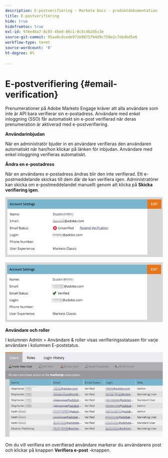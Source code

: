 ```yaml
---
description: E-postverifiering - Marketo Docs - produktdokumentation
title: E-postverifiering
hide: true
hidefromtoc: true
exl-id: 976e46a7-8c85-45ed-86c1-0c5cdb2d5c3e
source-git-commit: 95aa6cdcede973e86757b4d9c758e2c7eb4bd5e6
workflow-type: tm+mt
source-wordcount: '0'
ht-degree: 0%

---
```


# E-postverifiering {#email-verification}

Prenumerationer på Adobe Marketo Engage kräver att alla användare som inte är API bara verifierar sin e-postadress. Användare med enkel inloggning (SSO) får automatiskt sin e-post verifierad när deras prenumeration är aktiverad med e-postverifiering.

**Användarinbjudan**

När en administratör bjuder in en användare verifieras den användaren automatiskt när han/hon klickar på länken för inbjudan. Användare med enkel inloggning verifieras automatiskt.

**Ändra en e-postadress**

När en användares e-postadress ändras blir den inte verifierad. Ett e-postmeddelande skickas till dem där de kan verifiera igen. Administratörer kan skicka om e-postmeddelandet manuellt genom att klicka på **Skicka verifiering igen**.

![](assets/email-verification-1.png)

![](assets/email-verification-2.png)

**Användare och roller**

I kolumnen Admin > Användare &amp; roller visas verifieringsstatusen för varje användare i kolumnen E-poststatus.

![](assets/email-verification-3.png)

Om du vill verifiera en overifierad användare markerar du användarens post och klickar på knappen **Verifiera e-post** -knappen.
